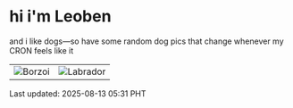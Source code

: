 # hi i'm Leoben

and i like dogs—so have some random dog pics that change whenever my CRON feels like it

|  |  |
|--------|----------|
| ![Borzoi](https://random-dog-vercel.vercel.app/api/random-borzoi?v=1755034314) | ![Labrador](https://random-dog-vercel.vercel.app/api/random-labrador?v=1755034314) |

Last updated: 2025-08-13 05:31 PHT
